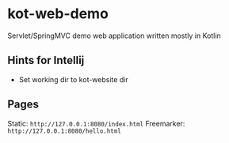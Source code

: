 kot-web-demo
============

Servlet/SpringMVC demo web application written mostly in Kotlin


## Hints for Intellij

* Set working dir to kot-website dir

## Pages


Static: ``http://127.0.0.1:8080/index.html``
Freemarker: ``http://127.0.0.1:8080/hello.html``